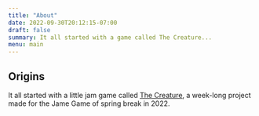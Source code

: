 ```yaml
---
title: "About"
date: 2022-09-30T20:12:15-07:00
draft: false
summary: It all started with a game called The Creature...
menu: main
---
```


## Origins

It all started with a little jam game called [The Creature](/games/the-creature), a week-long project made for the Jame Game of spring break in 2022.
